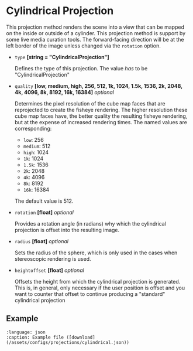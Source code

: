 # Cylindrical Projection
This projection method renders the scene into a view that can be mapped on the inside or outside of a cylinder. This projection method is support by some live media curation tools. The forward-facing direction will be at the left border of the image unless changed via the `rotation` option.

- `type` **[string = "CylindricalProjection"]**

  Defines the type of this projection. The value _has_ to be "CylindricalProjection"

- `quality` **[low, medium, high, 256, 512, 1k, 1024, 1.5k, 1536, 2k, 2048, 4k, 4096, 8k, 8192, 16k, 16384]** _optional_

  Determines the pixel resolution of the cube map faces that are reprojected to create the fisheye rendering. The higher resolution these cube map faces have, the better quality the resulting fisheye rendering, but at the expense of increased rendering times. The named values are corresponding:
  - `low`: 256
  - `medium`: 512
  - `high`: 1024
  - `1k`: 1024
  - `1.5k`: 1536
  - `2k`: 2048
  - `4k`: 4096
  - `8k`: 8192
  - `16k`: 16384

  The default value is 512.

- `rotation` **[float]** _optional_

  Provides a rotation angle (in radians) why which the cylindrical projection is offset into the resulting image.

- `radius` **[float]** _optional_

  Sets the radius of the sphere, which is only used in the cases when stereoscopic rendering is used.

- `heightoffset` **[float]** _optional_

  Offsets the height from which the cylindrical projection is generated. This is, in general, only necessary if the user position is offset and you want to counter that offset to continue producing a "standard" cylindrical projection

## Example
```{literalinclude} /assets/configs/projections/cylindrical.json
:language: json
:caption: Example file ([download](/assets/configs/projections/cylindrical.json))
```
